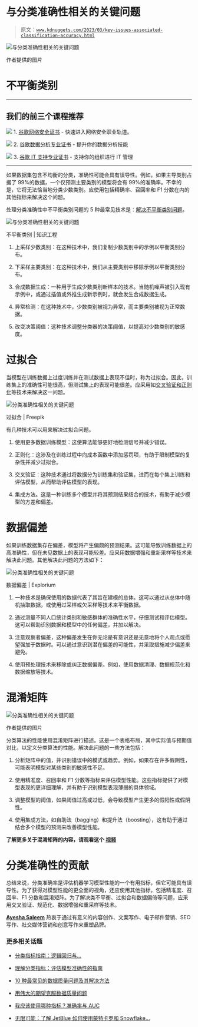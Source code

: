 # 与分类准确性相关的关键问题

> 原文：[`www.kdnuggets.com/2023/03/key-issues-associated-classification-accuracy.html`](https://www.kdnuggets.com/2023/03/key-issues-associated-classification-accuracy.html)

![与分类准确性相关的关键问题](img/185aac4a234630c12798e323e58f0f46.png)

作者提供的图片

# 不平衡类别

* * *

## 我们的前三个课程推荐

![](img/0244c01ba9267c002ef39d4907e0b8fb.png) 1\. [谷歌网络安全证书](https://www.kdnuggets.com/google-cybersecurity) - 快速进入网络安全职业轨道。

![](img/e225c49c3c91745821c8c0368bf04711.png) 2\. [谷歌数据分析专业证书](https://www.kdnuggets.com/google-data-analytics) - 提升你的数据分析技能

![](img/0244c01ba9267c002ef39d4907e0b8fb.png) 3\. [谷歌 IT 支持专业证书](https://www.kdnuggets.com/google-itsupport) - 支持你的组织进行 IT 管理

* * *

如果数据集包含不均衡的分类，准确性可能会具有误导性。例如，如果主导类别占据了 99%的数据，一个仅预测主要类别的模型将会有 99%的准确率。不幸的是，它将无法恰当地分类少数类别。应使用包括精确率、召回率和 F1 分数在内的其他指标来解决这个问题。

处理分类准确性中不平衡类别问题的 5 种最常见技术是：[解决不平衡类别问题](https://discuss.datasciencedojo.com/t/handling-imbalanced-data-in-multi-class-classification-problem/409)。

![与分类准确性相关的关键问题](img/69d219ee3ed6d1798e28344e97a3b84b.png)

不平衡类别 | 知识工程

1.  上采样少数类别：在这种技术中，我们复制少数类别中的示例以平衡类别分布。

1.  下采样主要类别：在这种技术中，我们从主要类别中移除示例以平衡类别分布。

1.  合成数据生成：一种用于生成少数类别新样本的技术。当随机噪声被引入现有示例中，或通过插值或外推生成新示例时，就会发生合成数据生成。

1.  异常检测：在这种技术中，少数类别被视为异常，而主要类别被视为正常数据。

1.  改变决策阈值：这种技术调整分类器的决策阈值，以提高对少数类别的敏感度。

# 过拟合

当模型在训练数据上过度训练并在测试数据上表现不佳时，称为过拟合。因此，训练集上的准确性可能很高，但测试集上的表现可能很差。应采用如[交叉验证和正则化](https://stats.stackexchange.com/questions/472202/when-to-use-regularization-vs-cross-validation#:~:text=Cross%20validation%20is%20about%20choosing,to%2C%20result%20in%20similar%20solutions.)等技术来解决这一问题。

![分类准确性相关的关键问题](img/1fc9501a6f0cd44dd06ae2729163d1d9.png)

过拟合 | Freepik

有几种技术可以用来解决过拟合问题。

1.  使用更多数据训练模型：这使算法能够更好地检测信号并减少错误。

1.  正则化：这涉及在训练过程中向成本函数中添加惩罚项，有助于限制模型的复杂性并减少过拟合。

1.  交叉验证：这种技术通过将数据分为训练集和验证集，进而在每个集上训练和评估模型，从而帮助评估模型的表现。

1.  集成方法。这是一种训练多个模型并将其预测结果结合的技术，有助于减少模型的方差和偏差。

# 数据偏差

如果训练数据集存在偏差，模型将产生偏颇的预测结果。这可能导致训练数据上的高准确性，但在未见数据上的表现可能较差。应采用数据增强和重新采样等技术来解决此问题。其他解决此问题的方法如下：

![分类准确性相关的关键问题](img/a1c75ee9c13440817482343d08b3b5e6.png)

数据偏差 | Explorium

1.  一种技术是确保使用的数据代表了其旨在建模的总体。这可以通过从总体中随机抽取数据，或使用过采样或欠采样等技术来平衡数据。

1.  通过测量不同人口统计类别和敏感群体的准确性水平，仔细测试和评估模型。这可以帮助识别数据和模型中的任何偏差，并加以解决。

1.  注意观察者偏差，这种偏差发生在你无论是有意识还是无意地将个人观点或愿望强加于数据时。可以通过意识到潜在偏差的可能性，并采取措施减少偏差来避免。

1.  使用预处理技术来移除或纠正数据偏差。例如，使用数据清理、数据规范化和数据缩放等技术。

# 混淆矩阵

![分类准确性相关的关键问题](img/d57194d0d40ec1bff1695e1efe76792d.png)

作者提供的图片

分类算法的性能使用混淆矩阵进行描述。这是一个表格布局，其中实际值与预期值对比，以定义分类算法的性能。解决此问题的一些方法包括：

1.  分析矩阵中的值，并识别错误中的模式或趋势。例如，如果存在许多假阴性，可能表明模型对某些类别的敏感性不足。

1.  使用精准度、召回率和 F1 分数等指标来评估模型性能。这些指标提供了对模型表现的更详细理解，并有助于识别模型表现薄弱的具体领域。

1.  调整模型的阈值，如果阈值过高或过低，会导致模型产生更多的假阳性或假阴性。

1.  使用集成方法，如自助法（bagging）和提升法（boosting），这有助于通过结合多个模型的预测来改善模型性能。

**了解更多关于混淆矩阵的内容，请观看这个** [**视频**](https://youtu.be/wpp3VfzgNcI)

# 分类准确性的贡献

总结来说，分类准确率是评估机器学习模型性能的一个有用指标，但它可能具有误导性。为了获得对模型性能的更全面的视角，还应使用其他指标，包括精准度、召回率、F1 分数和混淆矩阵。为了解决类不平衡、过拟合和数据偏倚等问题，应采用交叉验证、规范化、数据增强和重采样等技术。

**[Ayesha Saleem](https://www.linkedin.com/in/ayesha-saleem-6347ba120/)** 热衷于通过有意义的内容创作、文案写作、电子邮件营销、SEO 写作、社交媒体营销和创意写作来重塑品牌。

### 更多相关话题

+   [分类指标指南：逻辑回归与…](https://www.kdnuggets.com/2022/10/classification-metrics-walkthrough-logistic-regression-accuracy-precision-recall-roc.html)

+   [理解分类指标：评估模型准确性的指南](https://www.kdnuggets.com/understanding-classification-metrics-your-guide-to-assessing-model-accuracy)

+   [10 种最常见的数据质量问题及其解决方法](https://www.kdnuggets.com/2022/11/10-common-data-quality-issues-fix.html)

+   [用伟大的期望克服数据质量问题](https://www.kdnuggets.com/2023/01/overcome-data-quality-issues-great-expectations.html)

+   [我应该使用哪种指标？准确率与 AUC](https://www.kdnuggets.com/2022/10/metric-accuracy-auc.html)

+   [无限可能：了解 JetBlue 如何使用蒙特卡罗和 Snowflake…](https://www.kdnuggets.com/2022/12/monte-carlo-jetblue-snowflake-build-trust-improve-model-accuracy.html)
